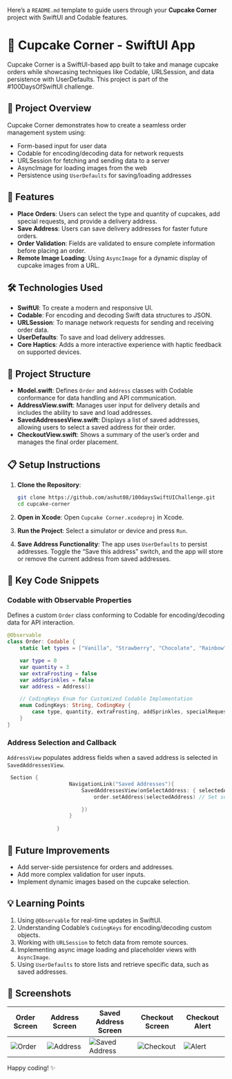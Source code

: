 Here’s a `README.md` template to guide users through your **Cupcake Corner** project with SwiftUI and Codable features.


# 🍰 Cupcake Corner - SwiftUI App

Cupcake Corner is a SwiftUI-based app built to take and manage cupcake orders while showcasing techniques like Codable, URLSession, and data persistence with UserDefaults. This project is part of the #100DaysOfSwiftUI challenge.

## 📱 Project Overview

Cupcake Corner demonstrates how to create a seamless order management system using:
- Form-based input for user data
- Codable for encoding/decoding data for network requests
- URLSession for fetching and sending data to a server
- AsyncImage for loading images from the web
- Persistence using `UserDefaults` for saving/loading addresses

## 🎨 Features

- **Place Orders**: Users can select the type and quantity of cupcakes, add special requests, and provide a delivery address.
- **Save Address**: Users can save delivery addresses for faster future orders.
- **Order Validation**: Fields are validated to ensure complete information before placing an order.
- **Remote Image Loading**: Using `AsyncImage` for a dynamic display of cupcake images from a URL.

## 🛠 Technologies Used

- **SwiftUI**: To create a modern and responsive UI.
- **Codable**: For encoding and decoding Swift data structures to JSON.
- **URLSession**: To manage network requests for sending and receiving order data.
- **UserDefaults**: To save and load delivery addresses.
- **Core Haptics**: Adds a more interactive experience with haptic feedback on supported devices.

## 📂 Project Structure

- **Model.swift**: Defines `Order` and `Address` classes with Codable conformance for data handling and API communication.
- **AddressView.swift**: Manages user input for delivery details and includes the ability to save and load addresses.
- **SavedAddressesView.swift**: Displays a list of saved addresses, allowing users to select a saved address for their order.
- **CheckoutView.swift**: Shows a summary of the user’s order and manages the final order placement.

## 📋 Setup Instructions

1. **Clone the Repository**:  
   ```bash
   git clone https://github.com/ashut08/100daysSwiftUIChallenge.git
   cd cupcake-corner
   ```

2. **Open in Xcode**: Open `Cupcake Corner.xcodeproj` in Xcode.

3. **Run the Project**: Select a simulator or device and press `Run`.

4. **Save Address Functionality**: The app uses `UserDefaults` to persist addresses. Toggle the “Save this address” switch, and the app will store or remove the current address from saved addresses.

## 🧩 Key Code Snippets

### Codable with Observable Properties
Defines a custom `Order` class conforming to Codable for encoding/decoding data for API interaction.
```swift
@Observable
class Order: Codable {
    static let types = ["Vanilla", "Strawberry", "Chocolate", "Rainbow"]

    var type = 0
    var quantity = 3
    var extraFrosting = false
    var addSprinkles = false
    var address = Address()

    // CodingKeys Enum for Customized Codable Implementation
    enum CodingKeys: String, CodingKey {
        case type, quantity, extraFrosting, addSprinkles, specialRequestEnabled, address
    }
}
```

### Address Selection and Callback
`AddressView` populates address fields when a saved address is selected in `SavedAddressesView`.
```swift
 Section {
                    NavigationLink("Saved Addresses"){
                        SavedAddressesView(onSelectAddress: { selectedAddress in
                            order.setAddress(selectedAddress) // Set selected address directly

                        })
                    }
                    
                }
```

## 🚀 Future Improvements

- Add server-side persistence for orders and addresses.
- Add more complex validation for user inputs.
- Implement dynamic images based on the cupcake selection.

## 💡 Learning Points

1. Using `@Observable` for real-time updates in SwiftUI.
2. Understanding Codable’s `CodingKeys` for encoding/decoding custom objects.
3. Working with `URLSession` to fetch data from remote sources.
4. Implementing async image loading and placeholder views with `AsyncImage`.
5. Using `UserDefaults` to store lists and retrieve specific data, such as saved addresses.

## 📸 Screenshots

| Order Screen       | Address Screen     | Saved Address Screen | Checkout Screen   | Checkout Alert   |
|--------------------|--------------------|-----------------------|-------------------|------------------|
| ![Order](screenshots/order.png) | ![Address](screenshots/address.png) | ![Saved Address](screenshots/saved_address.png) | ![Checkout](screenshots/checkout.png) | ![Alert](screenshots/checkout_alert.png) |



Happy coding! ✨
```

